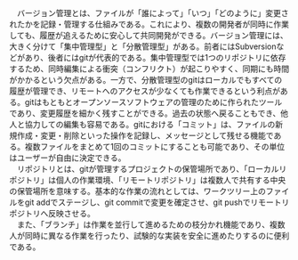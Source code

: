 　バージョン管理とは、ファイルが「誰によって」「いつ」「どのように」変更されたかを記録・管理する仕組みである。これにより、複数の開発者が同時に作業しても、履歴が追えるために安心して共同開発ができる。バージョン管理には、大きく分けて「集中管理型」と「分散管理型」がある。前者にはSubversionなどがあり、後者にはgitが代表的である。集中管理型では1つのリポジトリに依存するため、同時編集による衝突（コンフリクト）が起こりやすく、同期にも時間がかかるという欠点がある。一方で、分散管理型のgitはローカルでもすべての履歴が管理でき、リモートへのアクセスが少なくても作業できるという利点がある。gitはもともとオープンソースソフトウェアの管理のために作られたツールであり、変更履歴を細かく残すことができる。過去の状態へ戻ることもでき、他人と協力しての編集も容易である。gitにおける「コミット」は、ファイルの新規作成・変更・削除といった操作を記録し、メッセージとして残せる機能である。複数ファイルをまとめて1回のコミットにすることも可能であり、その単位はユーザーが自由に決定できる。<br>
　リポジトリとは、gitが管理するプロジェクトの保管場所であり、「ローカルリポジトリ」は個人の作業環境、「リモートリポジトリ」は複数人で共有する中央の保管場所を意味する。基本的な作業の流れとしては、ワークツリー上のファイルをgit addでステージし、git commitで変更を確定させ、git pushでリモートリポジトリへ反映させる。<br>
　また、「ブランチ」は作業を並行して進めるための枝分かれ機能であり、複数人が同時に異なる作業を行ったり、試験的な実装を安全に進めたりするのに便利である。